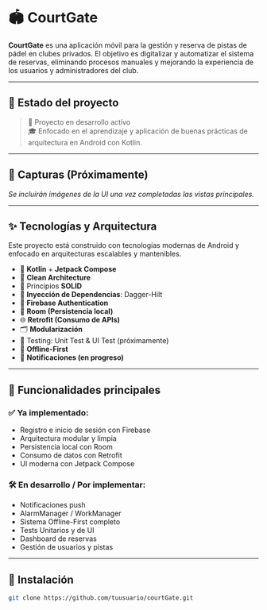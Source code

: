 # 🏟️ CourtGate

**CourtGate** es una aplicación móvil para la gestión y reserva de pistas de pádel en clubes privados. El objetivo es digitalizar y automatizar el sistema de 
reservas, eliminando procesos manuales y mejorando la experiencia de los usuarios y administradores del club.

---

## 🚧 Estado del proyecto

> 🚀 Proyecto en desarrollo activo  
> 🎓 Enfocado en el aprendizaje y aplicación de buenas prácticas de arquitectura en Android con Kotlin.

---

## 📱 Capturas (Próximamente)

*Se incluirán imágenes de la UI una vez completadas las vistas principales.*

---

## ✨ Tecnologías y Arquitectura

Este proyecto está construido con tecnologías modernas de Android y enfocado en arquitecturas escalables y mantenibles.

- 📱 **Kotlin** + **Jetpack Compose**
- 🧼 **Clean Architecture**
- 🧱 Principios **SOLID**
- 🧪 **Inyección de Dependencias**: Dagger-Hilt
- 🔐 **Firebase Authentication**
- 💾 **Room (Persistencia local)**
- 🌐 **Retrofit (Consumo de APIs)**
- 🗂️ **Modularización**
- 🧪 Testing: Unit Test & UI Test (próximamente)
- 📡 **Offline-First**
- 🔔 **Notificaciones (en progreso)**

---

## 📌 Funcionalidades principales

### ✅ Ya implementado:
- Registro e inicio de sesión con Firebase
- Arquitectura modular y limpia
- Persistencia local con Room
- Consumo de datos con Retrofit
- UI moderna con Jetpack Compose

### 🛠️ En desarrollo / Por implementar:
- Notificaciones push
- AlarmManager / WorkManager
- Sistema Offline-First completo
- Tests Unitarios y de UI
- Dashboard de reservas
- Gestión de usuarios y pistas

---

## 🔧 Instalación

```bash
git clone https://github.com/tuusuario/courtGate.git
